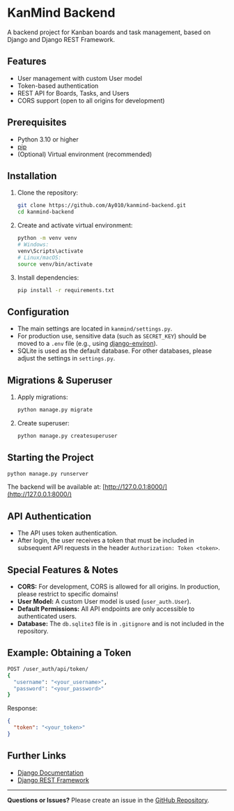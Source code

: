# KanMind Backend

A backend project for Kanban boards and task management, based on Django and Django REST Framework.

## Features

- User management with custom User model
- Token-based authentication
- REST API for Boards, Tasks, and Users
- CORS support (open to all origins for development)

## Prerequisites

- Python 3.10 or higher
- [pip](https://pip.pypa.io/en/stable/)
- (Optional) Virtual environment (recommended)

## Installation

1. Clone the repository:
   ```bash
   git clone https://github.com/Ay010/kanmind-backend.git
   cd kanmind-backend
   ```
2. Create and activate virtual environment:
   ```bash
   python -m venv venv
   # Windows:
   venv\Scripts\activate
   # Linux/macOS:
   source venv/bin/activate
   ```
3. Install dependencies:
   ```bash
   pip install -r requirements.txt
   ```

## Configuration

- The main settings are located in `kanmind/settings.py`.
- For production use, sensitive data (such as `SECRET_KEY`) should be moved to a `.env` file (e.g., using [django-environ](https://django-environ.readthedocs.io/en/latest/)).
- SQLite is used as the default database. For other databases, please adjust the settings in `settings.py`.

## Migrations & Superuser

1. Apply migrations:
   ```bash
   python manage.py migrate
   ```
2. Create superuser:
   ```bash
   python manage.py createsuperuser
   ```

## Starting the Project

```bash
python manage.py runserver
```

The backend will be available at: [http://127.0.0.1:8000/](http://127.0.0.1:8000/)

## API Authentication

- The API uses token authentication.
- After login, the user receives a token that must be included in subsequent API requests in the header `Authorization: Token <token>`.

## Special Features & Notes

- **CORS:** For development, CORS is allowed for all origins. In production, please restrict to specific domains!
- **User Model:** A custom User model is used (`user_auth.User`).
- **Default Permissions:** All API endpoints are only accessible to authenticated users.
- **Database:** The `db.sqlite3` file is in `.gitignore` and is not included in the repository.

## Example: Obtaining a Token

```bash
POST /user_auth/api/token/
{
  "username": "<your_username>",
  "password": "<your_password>"
}
```

Response:

```json
{
  "token": "<your_token>"
}
```

## Further Links

- [Django Documentation](https://docs.djangoproject.com/)
- [Django REST Framework](https://www.django-rest-framework.org/)

---

**Questions or Issues?**
Please create an issue in the [GitHub Repository](https://github.com/Ay010/kanmind-backend).
